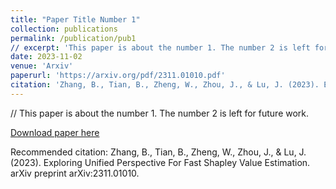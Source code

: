 ```yaml
---
title: "Paper Title Number 1"
collection: publications
permalink: /publication/pub1
// excerpt: 'This paper is about the number 1. The number 2 is left for future work.'
date: 2023-11-02
venue: 'Arxiv'
paperurl: 'https://arxiv.org/pdf/2311.01010.pdf'
citation: 'Zhang, B., Tian, B., Zheng, W., Zhou, J., & Lu, J. (2023). Exploring Unified Perspective For Fast Shapley Value Estimation. arXiv preprint arXiv:2311.01010.'
---
```

// This paper is about the number 1. The number 2 is left for future work.

[Download paper here](https://arxiv.org/pdf/2311.01010.pdf)

Recommended citation: Zhang, B., Tian, B., Zheng, W., Zhou, J., & Lu, J. (2023). Exploring Unified Perspective For Fast Shapley Value Estimation. arXiv preprint arXiv:2311.01010.
